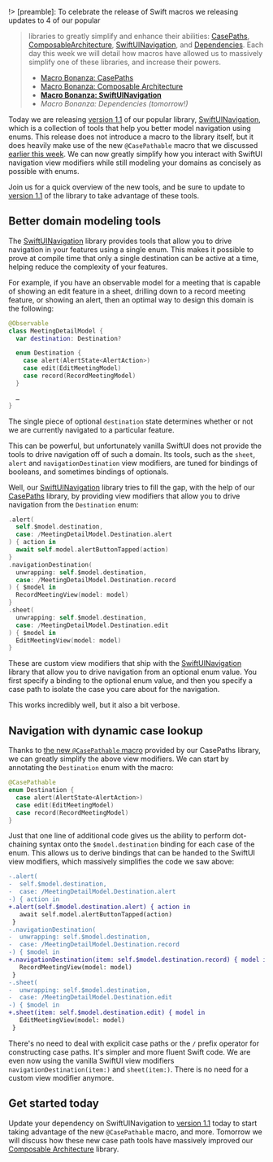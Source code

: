 !> [preamble]: To celebrate the release of Swift macros we releasing updates to 4 of our popular 
> libraries to greatly simplify and enhance their abilities: [CasePaths][case-paths-gh], 
> [ComposableArchitecture][tca-gh], [SwiftUINavigation][sui-nav-gh], and 
> [Dependencies][dependencies-gh]. Each day this week we will detail how macros have allowed us to 
> massively simplify one of these libraries, and increase their powers.
> * [Macro Bonanza: CasePaths](/blog/posts/117-macro-bonanza-case-paths)
> * [Macro Bonanza: Composable Architecture](/blog/posts/118-macro-bonanza-composable-architecture)
> * [**Macro Bonanza: SwiftUINavigation**](/blog/posts/119-macro-bonanza-swiftui-navigation)
> * _Macro Bonanza: Dependencies (tomorrow!)_
> 
> [case-paths-gh]: http://github.com/pointfreeco/swift-case-paths
> [tca-gh]: http://github.com/pointfreeco/swift-composable-architecture
> [sui-nav-gh]: http://github.com/pointfreeco/swiftui-navigation
> [dependencies-gh]: http://github.com/pointfreeco/swift-dependencies

Today we are releasing [version 1.1][sui-nav-1.1] of our popular library, 
[SwiftUINavigation][sui-nav-gh], which is a collection of tools that help you better model 
navigation using enums. This release does not introduce a macro to the library itself, but it
does heavily make use of the new `@CasePathable` macro that we discussed [earlier this 
week][case-path-bonanza-blog]. We can now greatly simplify how you interact with
SwiftUI navigation view modifiers while still modeling your domains as concisely as possible
with enums.

[case-path-bonanza-blog]: /blog/posts/117-macro-bonanza-case-paths 

Join us for a quick overview of the new tools, and be sure to update to [version 1.1][sui-nav-1.1]
of the library to take advantage of these tools.

[sui-nav-1.1]: https://github.com/pointfreeco/swiftui-navigation/releases/tag/1.1.0
[case-paths-gh]: http://github.com/pointfreeco/swift-case-paths
[tca-gh]: http://github.com/pointfreeco/swift-composable-architecture
[sui-nav-gh]: http://github.com/pointfreeco/swiftui-navigation
[dependencies-gh]: http://github.com/pointfreeco/swift-dependencies

## Better domain modeling tools

The [SwiftUINavigation][sui-nav-gh] library provides tools that allow you to drive navigation in 
your features using a single enum. This makes it possible to prove at compile time that only a 
single destination can be active at a time, helping reduce the complexity of your features.

For example, if you have an observable model for a meeting that is capable of showing an edit
feature in a sheet, drilling down to a record meeting feature, or showing an alert, then an optimal
way to design this domain is the following: 

```swift
@Observable
class MeetingDetailModel {
  var destination: Destination?

  enum Destination {
    case alert(AlertState<AlertAction>)
    case edit(EditMeetingModel)
    case record(RecordMeetingModel)
  }

  …
}
```

The single piece of optional `destination` state determines whether or not we are currently 
navigated to a particular feature.

This can be powerful, but unfortunately vanilla SwiftUI does not provide the tools to drive 
navigation off of such a domain. Its tools, such as the `sheet`, `alert` and `navigationDestination`
view modifiers, are tuned for bindings of booleans, and sometimes bindings of optionals.

Well, our [SwiftUINavigation][sui-nav-gh] library tries to fill the gap, with the help of our
[CasePaths][case-paths-gh] library, by providing view modifiers that allow you to drive navigation
from the `Destination` enum:

```swift
.alert(
  self.$model.destination,
  case: /MeetingDetailModel.Destination.alert
) { action in
  await self.model.alertButtonTapped(action)
}
.navigationDestination(
  unwrapping: self.$model.destination,
  case: /MeetingDetailModel.Destination.record
) { $model in
  RecordMeetingView(model: model)
}
.sheet(
  unwrapping: self.$model.destination,
  case: /MeetingDetailModel.Destination.edit
) { $model in
  EditMeetingView(model: model)
}
```

These are custom view modifiers that ship with the [SwiftUINavigation][sui-nav-gh] library that
allow you to drive navigation from an optional enum value. You first specify a binding to the 
optional enum value, and then you specify a case path to isolate the case you care about for the
navigation.

This works incredibly well, but it also a bit verbose.

## Navigation with dynamic case lookup

Thanks to [the new `@CasePathable` macro][case-paths-bonanza-blog] provided by our CasePaths library,
we can greatly simplify the above view modifiers. We can start by annotating the `Destination` enum
with the macro:

[case-paths-bonanza-blog]: /blog/posts/117-macro-bonanza-case-paths

```swift
@CasePathable
enum Destination {
  case alert(AlertState<AlertAction>)
  case edit(EditMeetingModel)
  case record(RecordMeetingModel)
}
```

Just that one line of additional code gives us the ability to perform dot-chaining syntax onto
the `$model.destination` binding for each case of the enum. This allows us to derive bindings
that can be handed to the SwiftUI view modifiers, which massively simplifies the code we saw above:

```diff
-.alert(
-  self.$model.destination,
-  case: /MeetingDetailModel.Destination.alert
-) { action in
+.alert(self.$model.destination.alert) { action in
   await self.model.alertButtonTapped(action)
 }
-.navigationDestination(
-  unwrapping: self.$model.destination,
-  case: /MeetingDetailModel.Destination.record
-) { $model in
+.navigationDestination(item: self.$model.destination.record) { model in
   RecordMeetingView(model: model)
 }
-.sheet(
-  unwrapping: self.$model.destination,
-  case: /MeetingDetailModel.Destination.edit
-) { $model in
+.sheet(item: self.$model.destination.edit) { model in  
   EditMeetingView(model: model)
 }
```

There's no need to deal with explicit case paths or the `/` prefix operator for constructing case
paths. It's simpler and more fluent Swift code. We are even now using the vanilla SwiftUI view
modifiers `navigationDestination(item:)` and `sheet(item:)`. There is no need for a custom view
modifier anymore.

<!-- 
## Form bindings with dynamic case lookup

TODO: can discuss this if we want: form bindings: self.$model.status.inStock
-->

## Get started today

Update your dependency on SwiftUINavigation to [version 1.1][sui-nav-1.1] today to start taking 
advantage of the new `@CasePathable` macro, and more. Tomorrow we will discuss how these new case 
path tools have massively improved our [Composable Architecture][tca-gh] library. 

[sui-nav-1.1]: https://github.com/pointfreeco/swiftui-navigation/releases/tag/1.1.0
